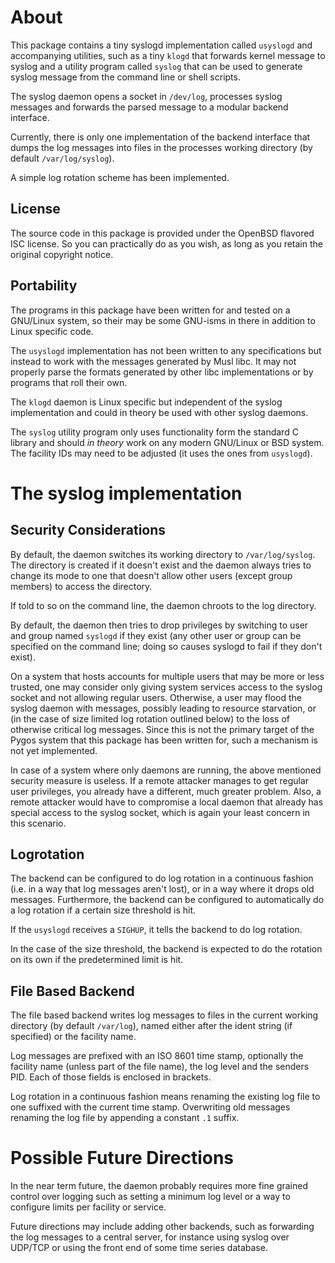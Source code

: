 # About

This package contains a tiny syslogd implementation called `usyslogd` and
accompanying utilities, such as a tiny `klogd` that forwards kernel message
to syslog and a utility program called `syslog` that can be used to generate
syslog message from the command line or shell scripts.

The syslog daemon opens a socket in `/dev/log`, processes syslog messages and
forwards the parsed message to a modular backend interface.

Currently, there is only one implementation of the backend interface that dumps
the log messages into files in the processes working directory (by default
`/var/log/syslog`).

A simple log rotation scheme has been implemented.

## License

The source code in this package is provided under the OpenBSD flavored ISC
license. So you can practically do as you wish, as long as you retain the
original copyright notice.


## Portability

The programs in this package have been written for and tested on a GNU/Linux
system, so their may be some GNU-isms in there in addition to Linux specific
code.

The `usyslogd` implementation has not been written to any specifications but
instead to work with the messages generated by Musl libc. It may not properly
parse the formats generated by other libc implementations or by programs that
roll their own.

The `klogd` daemon is Linux specific but independent of the syslog
implementation and could in theory be used with other syslog daemons.

The `syslog` utility program only uses functionality form the standard C
library and should *in theory* work on any modern GNU/Linux or BSD system.
The facility IDs may need to be adjusted (it uses the ones from `usyslogd`).


# The syslog implementation

## Security Considerations

By default, the daemon switches its working directory to `/var/log/syslog`. The
directory is created if it doesn't exist and the daemon always tries to
change its mode to one that doesn't allow other users (except group members)
to access the directory.

If told to so on the command line, the daemon chroots to the log directory.

By default, the daemon then tries to drop privileges by switching to user and
group named `syslogd` if they exist (any other user or group can be specified
on the command line; doing so causes syslogd to fail if they don't exist).


On a system that hosts accounts for multiple users that may be more or less
trusted, one may consider only giving system services access to the syslog
socket and not allowing regular users. Otherwise, a user may flood the syslog
daemon with messages, possibly leading to resource starvation, or (in the case
of size limited log rotation outlined below) to the loss of otherwise critical
log messages. Since this is not the primary target of the Pygos system that
this package has been written for, such a mechanism is not yet implemented.

In case of a system where only daemons are running, the above mentioned
security measure is useless. If a remote attacker manages to get regular user
privileges, you already have a different, much greater problem. Also, a remote
attacker would have to compromise a local daemon that already has special
access to the syslog socket, which is again your least concern in this
scenario.


## Logrotation

The backend can be configured to do log rotation in a continuous fashion (i.e.
in a way that log messages aren't lost), or in a way where it drops old
messages. Furthermore, the backend can be configured to automatically do a log
rotation if a certain size threshold is hit.

If the `usyslogd` receives a `SIGHUP`, it tells the backend to do log rotation.

In the case of the size threshold, the backend is expected to do the rotation
on its own if the predetermined limit is hit.


## File Based Backend

The file based backend writes log messages to files in the current working
directory (by default `/var/log`), named either after the ident string (if
specified) or the facility name.

Log messages are prefixed with an ISO 8601 time stamp, optionally the facility
name (unless part of the file name), the log level and the senders PID. Each
of those fields is enclosed in brackets.

Log rotation in a continuous fashion means renaming the existing log file to
one suffixed with the current time stamp. Overwriting old messages renaming
the log file by appending a constant `.1` suffix.


# Possible Future Directions

In the near term future, the daemon probably requires more fine grained control
over logging such as setting a minimum log level or a way to configure limits
per facility or service.

Future directions may include adding other backends, such as forwarding the
log messages to a central server, for instance using syslog over UDP/TCP or
using the front end of some time series database.
